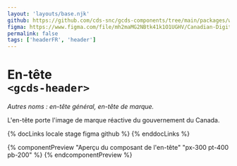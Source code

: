 ```yaml
---
layout: 'layouts/base.njk'
github: https://github.com/cds-snc/gcds-components/tree/main/packages/web/src/components/gcds-header
figma: https://www.figma.com/file/mh2maMG2NBtk41k1O1UGHV/Canadian-Digital-Service%E2%80%A8---GC-Design-System?node-id=2928%3A13680&t=ciEmm7GYyGAY73zZ-0
permalink: false
tags: ['headerFR', 'header']
---
```


# En-tête <br>`<gcds-header>`

_Autres noms : en-tête général, en-tête de marque._

L'en-tête porte l'image de marque réactive du gouvernement du Canada.

{% docLinks locale stage figma github %}
{% enddocLinks %}

{% componentPreview "Aperçu du composant de l'en-tête" "px-300 pt-400 pb-200" %}
<gcds-header lang-href="#" skip-to-href="#">
</gcds-header>
{% endcomponentPreview %}
